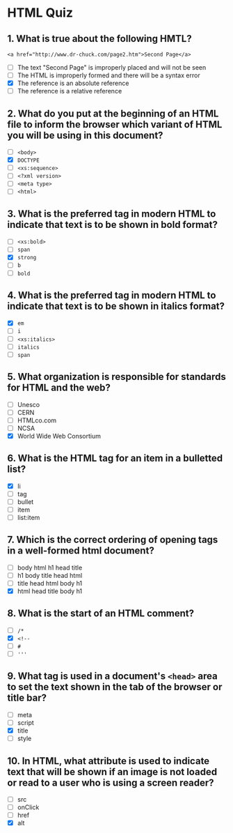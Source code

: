 # HTML Quiz

## 1. What is true about the following HMTL?

`<a href="http://www.dr-chuck.com/page2.htm">Second Page</a>`

- [ ] The text "Second Page" is improperly placed and will not be seen
- [ ] The HTML is improperly formed and there will be a syntax error
- [x] The reference is an absolute reference
- [ ] The reference is a relative reference

## 2. What do you put at the beginning of an HTML file to inform the browser which variant of HTML you will be using in this document?

- [ ] `<body>`
- [x] `DOCTYPE`
- [ ] `<xs:sequence>`
- [ ] `<?xml version>`
- [ ] `<meta type>`
- [ ] `<html>`

## 3. What is the preferred tag in modern HTML to indicate that text is to be shown in bold format?

- [ ] `<xs:bold>`
- [ ] `span`
- [x] `strong`
- [ ] `b`
- [ ] `bold`

## 4. What is the preferred tag in modern HTML to indicate that text is to be shown in italics format?

- [x] `em`
- [ ] `i`
- [ ] `<xs:italics>`
- [ ] `italics`
- [ ] `span`

## 5. What organization is responsible for standards for HTML and the web?

- [ ] Unesco
- [ ] CERN
- [ ] HTMLco.com
- [ ] NCSA
- [x] World Wide Web Consortium

## 6. What is the HTML tag for an item in a bulletted list?

- [x] li
- [ ] tag
- [ ] bullet
- [ ] item
- [ ] list:item

## 7. Which is the correct ordering of opening tags in a well-formed html document?

- [ ] body html h1 head title
- [ ] h1 body title head html
- [ ] title head html body h1
- [x] html head title body h1

## 8. What is the start of an HTML comment?

- [ ] `/*`
- [x] `<!--`
- [ ] `#`
- [ ] `'''`

## 9. What tag is used in a document's `<head>` area to set the text shown in the tab of the browser or title bar?

- [ ] meta
- [ ] script
- [x] title
- [ ] style

## 10. In HTML, what attribute is used to indicate text that will be shown if an image is not loaded or read to a user who is using a screen reader?

- [ ] src
- [ ] onClick
- [ ] href
- [x] alt